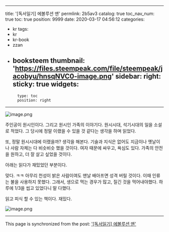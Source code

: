 
---
title: '[독서일기] 에볼루션 맨'
permlink: 2b5av3
catalog: true
toc_nav_num: true
toc: true
position: 9999
date: 2020-03-17 04:56:12
categories:
- kr
tags:
- kr
- kr-book
- zzan
- booksteem
thumbnail: 'https://files.steempeak.com/file/steempeak/jacobyu/hnsqNVC0-image.png'
sidebar:
    right:
        sticky: true
widgets:
    -
        type: toc
        position: right
---




![image.png](https://files.steempeak.com/file/steempeak/jacobyu/hnsqNVC0-image.png)

주인공이 원시인이다. 그리고 원시인 가족의 이야기다. 원시시대, 석기시대의 일을 소설로 적었다. 그 당시에 정말 이랬을 수 있을 것 같다는 생각을 하며 읽었다.

또, 정말 원시시대에 이랬을까? 생각을 해본다. 기술과 지식은 없어도 지금이나 옛날이나 사람 자체는 다 비슷비슷 했을 것이다. 여자 때문에 싸우고, 욕심도 있다. 가족의 안전을 원하고, 더 잘 살고 싶었을 것이다.

아래는 읽다가 재밌었던 부분이다. 

맞다. ㅋㅋ 아무리 천성이 밝은 사람이여도 맨날 배아프면 성격 버릴 것이다. 이때 인류는 불을 사용하지 못했다. 그래서, 생으로 먹는 경우가 많고, 질긴 것을 먹어내야했다. 하루에 1/3을 씹고 있었다니 말 다했다.

읽고 피식 할 수 있는 책이다. 재밌다.

![image.png](https://steemitimages.com/300x0/https://files.steempeak.com/file/steempeak/jacobyu/Y7vfvrxr-image.png)





- - -

This page is synchronized from the post: ['[독서일기] 에볼루션 맨'](https://steemit.com/@jacobyu/2b5av3)
